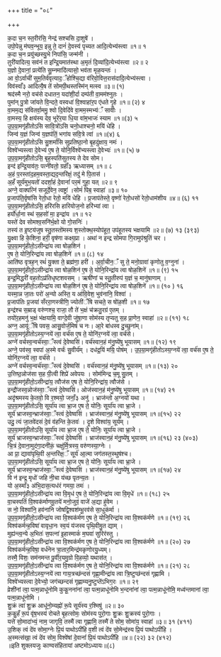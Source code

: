 +++
title = "०८"

+++

क॒दा च॒न स्त॒रीर॑सि॒ नेन्द्र॑ सश्चसि दा॒शुषे॑ ।  
उपो॒पेन्नु म॑घव॒न्भूय॒ इन्नु ते॒ दानं॑ दे॒वस्य॑ पृच्यत आदि॒त्येभ्य॑स्त्वा ॥१॥ १  
क॒दा च॒न प्रयु॑च्छस्यु॒भे निपा॑सि॒ जन्म॑नी ।  
तुरी॑यादित्य॒ सव॑नं त इन्द्रि॒यमात॑स्था अ॒मृतं॑ दि॒व्या॑दि॒त्येभ्य॑स्त्वा ॥२॥ २  
य॒ज्ञो दे॒वानां॒ प्रत्ये॑ति सु॒म्नमादि॑त्यासो॒ भव॑ता मृळ॒यन्तः॑ ।  
आ वो॒ऽर्वाची॑ सुम॒तिर्व॑वृत्याद॒ँहोश्चि॒द्या व॑रिवो॒वित्त॒रास॑दादि॒त्येभ्य॑स्त्वा ।  
विव॑स्वाँ३ आदित्यै॒ष ते॑ सोमपी॒थस्तस्मि॑न् मत्स्व ॥३॥ (१)  
श्रद॑स्मै नरो॒ वच॑से दधातन॒ यदा॑शी॒र्दा दम्प॑ती वा॒मम॑श्नुतः ।  
पुमा॑न् पु॒त्रो जा॑यते वि॒न्दते॒ वस्वधा॑ वि॒श्वाहा॑र॒प ए॑धते गृ॒हे ॥१॥ (२) ४  
वा॒मम॒द्य स॑वितर्वा॒ममु॒ श्वो दि॒वेदि॑वे वा॒मम॒स्मभ्य॑ँ सावीः ।  
वा॒मस्य॒ हि क्षय॑स्य देव॒ भूरे॑र॒या धि॒या वा॑म॒भाजः॑ स्याम ॥१॥(३) ५  
उ॒प॒या॒मगृ॑हीतोऽसि सावि॒त्रो॑ऽसि चनो॒धाश्चनो॒ मयि॑ धेहि ।  
जिन्व॑ य॒ज्ञं जिन्व॑ य॒ज्ञप॑तिं॒ भगा॑य सवि॒त्रे त्वा॑ ॥१॥(४) ६  
उ॒प॒या॒मगृ॑हीतोऽसि सु॒शर्मा॑सि सुप्रतिष्ठा॒नो बृ॒हदु॑क्षाय॒ नमः॑ ।  
विश्वे॑भ्यस्त्वा दे॒वेभ्य॑ ए॒ष ते॒ योनि॒र्विश्वे॑भ्यस्त्वा दे॒वेभ्यः॑ ॥१॥ (५) ७  
उ॒प॒या॒मगृ॑हीतोऽसि॒ बृह॒स्पति॑सुतस्य ते देव सोम।  
इन्द॑ इन्द्रि॒याव॑तः॒ पत्नी॑वतो॒ ग्रहाँ॑३ ऋध्यासम् ॥१॥ ८  
अ॒हं प॒रस्ता॑द॒हम॒वस्ता॒द्यद॒न्तरि॑क्षं॒ तदु॑ मे पि॒तास॑ ।  
अ॒हँ सूर्य॑मुभ॒यतो॑ ददर्शा॒हं दे॒वानां॑ पर॒मं गुहा॒ यत् ॥२॥ ९  
अग्ने॒ वाक्पत्नि॑ सजूर्दे॒वेन॒ त्वष्ट्रा॑ ।सोमं॑ पिब॒ स्वाहा॑ ॥३॥ १०  
प्र॒जाप॑ति॒र्वृषा॑सि रेतो॒धा रेतो॒ मयि॑ धेहि । प्र॒जाप॑तेस्ते॒ वृष्णो॑ रेतो॒धसो॑ रेतो॒धाम॑शीय ॥४॥ (६) ११  
उ॒प॒या॒मगृ॑हीतोऽसि॒ हरि॑रसि हारियोज॒नो हरि॑भ्यां त्वा ।  
हर्यो॑र्धा॒ना स्थ॑ स॒हसो॑ मा॒ इन्द्रा॑य ॥१॥ १२  
यस्ते॑ देव सोमश्व॒सनि॑र्भ॒क्षो यो गो॒सनिः॑ ।  
तस्य॑ त इ॒ष्टय॑जुष स्तु॒तस्तो॑मस्य श॒स्तोक्थ॒स्योप॑हूत॒ उप॑हूतस्य भक्षयामि ॥२॥ (७) १३ (३९३)  
यु॒क्ष्वा हि के॒शिना॒ हरी॒ वृष॑णा कक्ष्य॒प्रा । अथा॑ न इन्द्र सोमपा गि॒रामुप॑श्रुतिं चर ।  
उ॒प॒या॒मगृ॑हीतो॒ऽसीन्द्रा॑य त्वा षोळ॒शिन॑ ।  
ए॒ष ते॒ योनि॒रिन्द्रा॑य त्वा षोळ॒शिने॑ ॥१॥ (८) १४  
आति॑ष्ठ वृत्रह॒न् रथं॑ यु॒क्ता ते॒ ब्रह्म॑णा॒ हरी॑ । अ॒र्वा॒चीन॒ँ सु ते॒ मनो॒ग्रावा॑ कृणोतु व॒ग्नुना॑ ।  
उ॒प॒या॒मगृ॑हीतो॒ऽसीन्द्रा॑य त्वा षोळ॒शिन॑ ए॒ष ते॒ योनि॒रिन्द्रा॑य त्वा षोळ॒शिने॑ ॥१॥ (९) १५  
इन्द्र॒मिद्धरी॑ वह॒तोऽप्र॑तिधृष्टशवसम् । ऋषी॑णां च स्तु॒तीरुप॑ य॒ज्ञं च॒ मानु॑षाणाम् ।  
उ॒प॒या॒मगृ॑हीतो॒ऽसीन्द्रा॑य त्वा षोळ॒शिन॑ ए॒ष ते॒ योनि॒रिन्द्रा॑य त्वा षोळ॒शिने॑ ॥१॥ (१० ) १६  
यस्मा॒न्न जा॒तः परो॑ अ॒न्यो अस्ति॒ य आ॑वि॒वेश॒ भुव॑नानि॒ विश्वा॑ ।  
प्र॒जाप॑तिः प्र॒जया॑ सँररा॒णस्त्रीणि॒ ज्योती॑ँषि सचते॒ स षो॑ळ॒शी ॥१॥ १७  
इन्द्र॑श्च स॒म्राड् वरु॑णश्च॒ राजा॒ तौ ते॑ भ॒क्षं च॑क्रतु॒रग्र॑ ए॒तम् ।  
तयो॑र॒हमनु॑ भ॒क्षं भ॑क्षयामि॒ वाग्दे॒वी जु॑षा॒णा सोम॑स्य तृप्यतु स॒ह प्रा॒णेन॒ स्वाहा॑ ॥२॥ (११) १८  
अग्न॒ आयू॑ँषि पवस॒ आसु॒वोर्ज॒मिषं॑ च नः। आ॒रे बा॑धस्व दु॒च्छुना॑म्।  
उ॒प॒या॒मगृ॑हीतोऽस्य॒ग्नये॑ त्वा॒ वर्च॑स ए॒ष ते॒ योनि॑र॒ग्नये॑ त्वा॒ वर्च॑से।  
अग्ने॑ वर्चस्व॒न्वर्च॑स्वा॒ँस्त्वं दे॒वेष्वसि॑। वर्च॑स्वान॒हं म॑नु॒ष्ये॑षु भूयासम् ॥१॥ (१२) १९  
अग्ने॒ पव॑स्व॒ स्वपा॑ अ॒स्मे वर्चः॑ सु॒वीर्य॑म् । दध॑द्र॒यिं मयि॒ पोष॑म् । उ॒प॒या॒मगृ॑हीतोऽस्य॒ग्नये॑ त्वा॒ वर्च॑स ए॒ष ते॒ योनि॑र॒ग्नये॑ त्वा॒ वर्च॑से ।  
अग्ने॑ वर्चस्व॒न्वर्च॑स्वा॒ँस्त्वं दे॒वेष्वसि॑ । वर्च॑स्वान॒हं म॑नु॒ष्ये॑षु भूयासम् ॥१॥ (१३) २०  
उ॒त्तिष्ठ॒न्नोज॑सा स॒ह पी॒त्वी शिप्रे॑ अवेपयः । सोम॑मिन्द्र च॒मू सु॒तम् ।  
उ॒प॒या॒मगृ॑हीतो॒ऽसीन्द्रा॑य॒ त्वौज॑स ए॒ष ते॒ योनि॒रिन्द्रा॑य॒ त्वौज॑से ।  
इन्द्रौ॑जस्व॒न्नोज॑स्वा॒ँस्त्वं दे॒वेष्वसि॑। ओज॑स्वान॒हं म॑नु॒ष्ये॑षु भूयासम् ॥१॥ (१४) २१  
अदृ॑श्रमस्य के॒तवो॒ वि र॒श्मयो॒ जनाँ॒३ अनु॑ । भ्राज॑न्तो अ॒ग्नयो॑ यथा ।  
उ॒प॒या॒मगृ॑हीतोऽसि॒ सूर्या॑य त्वा भ्रा॒ज ए॒ष ते॒ योनिः॒ सूर्या॑य त्वा भ्रा॒जे ।  
सूर्य॑ भ्राजस्व॒न्भ्राज॑स्वा॒ँस्त्वं दे॒वेष्वसि॑ । भ्राज॑स्वान॒हं म॑नु॒ष्ये॑षु भूयासम् ॥१॥(१५) २२  
उदु॒ त्यं जा॒तवे॑दसं दे॒वं व॑हन्ति के॒तवः॑ । दृ॒शे विश्वा॑य॒ सूर्य॑म् ।  
उ॒प॒या॒मगृ॑हीतोऽसि॒ सूर्या॑य त्वा भ्रा॒ज ए॒ष ते॒ योनिः॒ सूर्या॑य त्वा भ्रा॒जे ।  
सूर्य॑ भ्राजस्व॒न्भ्राज॑स्वा॒ँस्त्वं दे॒वेष्वसि॑ । भ्राज॑स्वान॒हं म॑नु॒ष्ये॑षु भूयासम् ॥१॥(१६) २३ (४०३)  
चि॒त्रं दे॒वाना॒मुद॑गा॒दनी॑कं॒ चक्षु॑र्मि॒त्रस्य॒ वरु॑णस्या॒ग्नेः ।  
आ प्रा॒ द्यावा॑पृथि॒वी अ॒न्तरि॑क्ष॒ँ सूर्य॑ आ॒त्मा जग॑तस्त॒स्थुष॑श्च।  
उ॒प॒या॒मगृ॑हीतोऽसि॒ सूर्या॑य त्वा भ्रा॒ज ए॒ष ते॒ योनिः॒ सूर्या॑य त्वा भ्रा॒जे ।  
सूर्य॑ भ्राजस्व॒न्भ्राज॑स्वा॒ँस्त्वं दे॒वेष्वसि॑ । भ्राज॑स्वान॒हं म॑नु॒ष्ये॑षु भूयासम् ॥१॥(१७) २४  
वि न॑ इन्द्र॒ मृधो॑ जहि नी॒चा य॑च्छ पृतन्य॒तः ।  
यो अ॒स्माँ३ अ॑भि॒दास॒त्यध॑रं गमया॒ तमः॑ ।  
उ॒प॒या॒मगृ॑हीतो॒ऽसीन्द्रा॑य त्वा वि॒मृध॑ ए॒ष ते॒ योनि॒रिन्द्रा॑य त्वा वि॒मृधे॑ ॥१॥ (१८) २५  
वा॒चस्पतिं॑ वि॒श्वक॑र्माणमू॒तये॑ मनो॒जुवं॒ वाजे॑ अ॒द्या हु॑वेम ।  
स नो॒ विश्वा॑नि॒ हव॑नानि जोषद्वि॒श्वश॑म्भू॒रव॑से सा॒धुक॑र्मा ।  
उ॒प॒या॒मगृ॑हीतो॒ऽसीन्द्रा॑य त्वा वि॒श्वक॑र्मण ए॒ष ते॒ योनि॒रिन्द्रा॑य त्वा वि॒श्वक॑र्मणे ॥१॥ (१९) २६  
विश्व॑कर्मन्ह॒विषा॑ वावृधा॒नः स्व॒यं य॑जस्व पृथि॒वीमु॒त द्याम् ।  
मुह्य॑न्त्व॒न्ये अ॒भितः॑ स॒पत्ना॑ इ॒हास्माकं॑ म॒घवा॑ सुरिर॑स्तु ।  
उ॒प॒या॒मगृ॑हीतो॒ऽसीन्द्रा॑य त्वा वि॒श्वक॑र्मण ए॒ष ते॒ योनि॒रिन्द्रा॑य त्वा वि॒श्वक॑र्मणे ॥१॥ (२०) २७  
विश्व॑कर्मन्ह॒विषा॒ वर्ध॑नेन त्रा॒तार॒मिन्द्र॑मकृणोरयु॒ध्यम्।  
तस्मै॒ विशः॒ सम॑नमन्त पू॒र्वीर॒यमु॒ग्रो वि॒हव्यो॒ यथास॑त् ।  
उ॒प॒या॒मगृ॑हीतो॒ऽसीन्द्रा॑य त्वा वि॒श्वक॑र्मण ए॒ष ते॒ योनि॒रिन्द्रा॑य त्वा वि॒श्वक॑र्मणे ॥१॥ (२१) २८  
उ॒प॒या॒मगृ॑हीतोऽस्य॒ग्नये॑ त्वा गाय॒त्रच्छ॑न्दसं गृह्णा॒मीन्द्रा॑य त्वा त्रि॒ष्टुप्छ॑न्दसं गृह्णामि ।  
विश्वे॑भ्यस्त्वा दे॒वेभ्यो॒ जग॑च्छन्दसं गृह्णाम्यनु॒ष्टुप्ते॑ऽभिग॒रः ॥१॥ २९  
व्रेशी॑नां त्वा॒ पत्म॒न्नाधू॑नोमि कुकू॒नना॑नां त्वा॒ पत्म॒न्नाधू॑नोमि भ॒न्दना॑नां त्वा॒ पत्म॒न्नाधू॑नोमि॒ मध्व॑न्तमानां त्वा॒ पत्म॒न्नाधू॑नोमि ।  
शु॒क्रं त्वा॑ शु॒क्र आधू॑नो॒म्यह्नो॑ रू॒पे सूर्य॑स्य र॒श्मिषु॑ ॥२॥ ३०  
क॒कु॒हँ रू॒पं वृ॑ष॒भस्य॑ रोचते बृ॒हत्सोमः॒ सोम॑स्य पुरो॒गाः शु॒क्रः शु॒क्रस्य॑ पुरो॒गाः ।  
यत्ते॑ सो॒मादा॑भ्यं॒ नाम॒ जागृवि॒ तस्मै॑ त्वा गृह्णामि॒ तस्मै॑ ते सोम॒ सोमा॑य॒ स्वाहा॑ ॥३॥ ३१ (४११)  
उ॒शिक् त्वं दे॑व सोमा॒ग्नेः प्रि॒यं पाथोऽपी॑हि व॒शी त्वं दे॑व सो॒मेन्द्र॑स्य प्रि॒यं पाथोऽपी॑हि ।  
अ॒स्मत्स॑खा॒ त्वं दे॑व सोम॒ विश्वे॑षां दे॒वानां॑ प्रि॒यं पाथोऽपी॑हि ॥४॥ (२२) ३२ (४१२)  
॥इति शुक्लयजुः काण्वसंहितायां अष्टमोऽध्यायः॥(८)